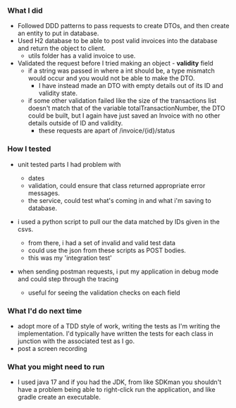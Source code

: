 ### What I did
- Followed DDD patterns to pass requests to create DTOs, and then create an entity to put in database.
- Used H2 database to be able to post valid invoices into the database and return the object to client.
  - utils folder has a valid invoice to use. 
- Validated the request before I tried making an object - **validity** field 
  - if a string was passed in where a int should be, a type mismatch would occur and you would not be able to make the DTO. 
    - I have instead made an DTO with empty details out of its ID and validity state.
  - if some other validation failed like the size of the transactions list doesn't match that of the variable totalTransactionNumber, the DTO could be built, but I again have just saved an Invoice with no other details outside of ID and validity.
    - these requests are apart of /invoice/{id}/status
      
### How I tested
- unit tested parts I had problem with
  - dates
  - validation, could ensure that class returned appropriate error messages.
  - the service, could test what's coming in and what i'm saving to database.

- i used a python script to pull our the data matched by IDs given in the csvs.
  - from there, i had a set of invalid and valid test data
  - could use the json from these scripts as POST bodies. 
  - this was my 'integration test'

- when sending postman requests, i put my application in debug mode and could step through the tracing
  - useful for seeing the validation checks on each field

### What I'd do next time
- adopt more of a TDD style of work, writing the tests as I'm writing the implementation. I'd typically have written the tests for each class in junction with the associated test as I go.
- post a screen recording

### What you might need to run
- I used java 17 and if you had the JDK, from like SDKman you shouldn't have a problem being able to right-click run the application, and like gradle create an executable.
